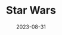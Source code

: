 ---
title: Star Wars
subtitle: 
layout: default
modal-id: 18
date: 2023-08-31
img: video
vid: star-wars.mp4
thumbnail: star-wars-thumbnail.png
alt: image-alt
price: Between NAf 55 and NAf 500 depending on size and design
size: Large
description: Embark on an Intergalactic Journey. A Captivating Gourd Artwork Engraved with Intricate Star Wars-Inspired Imagery, Showcasing Iconic Characters and Scenes, Perfect for Channeling the Force and Adding Sci-Fi Magic to Your Decor.
tags: lamp
---